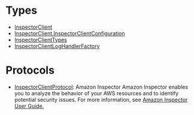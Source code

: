 # Types

  - [InspectorClient](/aws-sdk-swift/reference/0.x/AWSInspector/InspectorClient)
  - [InspectorClient.InspectorClientConfiguration](/aws-sdk-swift/reference/0.x/AWSInspector/InspectorClient_InspectorClientConfiguration)
  - [InspectorClientTypes](/aws-sdk-swift/reference/0.x/AWSInspector/InspectorClientTypes)
  - [InspectorClientLogHandlerFactory](/aws-sdk-swift/reference/0.x/AWSInspector/InspectorClientLogHandlerFactory)

# Protocols

  - [InspectorClientProtocol](/aws-sdk-swift/reference/0.x/AWSInspector/InspectorClientProtocol):
    <fullname>Amazon Inspector</fullname>
    Amazon Inspector enables you to analyze the behavior of your AWS resources and to
    identify potential security issues. For more information, see <a href="https://docs.aws.amazon.com/inspector/latest/userguide/inspector_introduction.html"> Amazon Inspector User
    Guide.
